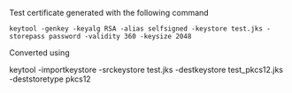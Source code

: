 
Test certificate generated with the following command

``keytool -genkey -keyalg RSA -alias selfsigned -keystore test.jks -storepass password -validity 360 -keysize 2048``


Converted using

keytool -importkeystore -srckeystore test.jks -destkeystore test_pkcs12.jks -deststoretype pkcs12